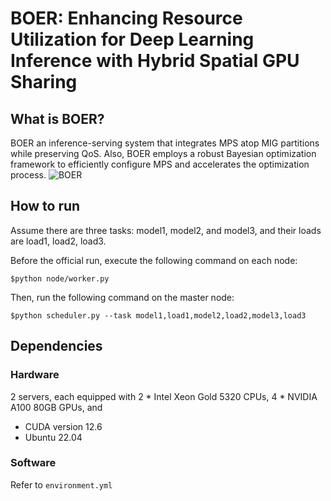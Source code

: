 # BOER: Enhancing Resource Utilization for Deep Learning Inference with Hybrid Spatial GPU Sharing

## What is BOER?
BOER an inference-serving system that
integrates MPS atop MIG partitions while preserving QoS. Also, BOER employs a robust Bayesian optimization framework to efficiently configure MPS and accelerates the optimization process.
![BOER](https://github.com/user-attachments/assets/886e82a9-ae4a-41f5-8d4c-85e57133a8ab)


## How to run
Assume there are three tasks: model1, model2, and model3, and their loads are load1, load2, load3.

Before the official run, execute the following command on each node:

```
$python node/worker.py
```

Then, run the following command on the master node:

```
$python scheduler.py --task model1,load1,model2,load2,model3,load3
```

## Dependencies
### Hardware
2 servers,
each equipped with 2 * Intel Xeon Gold 5320 CPUs, 4 * NVIDIA A100 80GB GPUs, and 
- CUDA version 12.6
- Ubuntu 22.04

### Software
Refer to `environment.yml`






